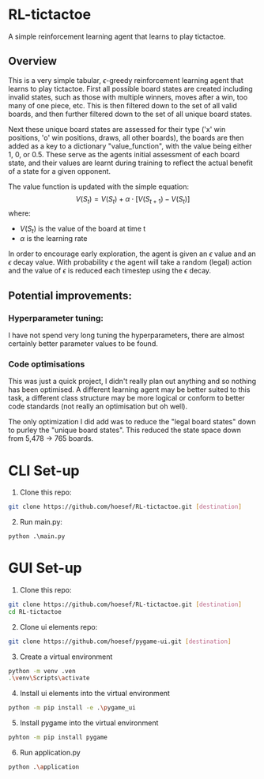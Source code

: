 # RL-tictactoe
A simple reinforcement learning agent that learns to play tictactoe.

## Overview
This is a very simple tabular, $\epsilon$-greedy reinforcement learning agent that learns to play tictactoe. First all possible board states are created including invalid states, such as those with multiple winners, moves after a win, too many of one piece, etc. This is then filtered down to the set of all valid boards, and then further filtered down to the set of all unique board states.

Next these unique board states are assessed for their type ('x' win positions, 'o' win positions, draws, all other boards), the boards are then added as a key to a dictionary "value_function", with the value being either 1, 0, or 0.5. These serve as the agents initial assessment of each board state, and their values are learnt during training to reflect the actual benefit of a state for a given opponent.

The value function is updated with the simple equation:
$$
V(S_t) = V(S_t) + \alpha \cdot \left[V(S_{t+1}) - V(S_t)\right]
$$
where:
- $V(S_t)$ is the value of the board at time t
- $\alpha$ is the learning rate

In order to encourage early exploration, the agent is given an $\epsilon$ value and an $\epsilon$ decay value. With probability $\epsilon$ the agent will take a random (legal) action and the value of $\epsilon$ is reduced each timestep using the $\epsilon$ decay.

## Potential improvements:
### Hyperparameter tuning:
I have not spend very long tuning the hyperparameters, there are almost certainly better parameter values to be found.
### Code optimisations
This was just a quick project, I didn't really plan out anything and so nothing has been optimised. A different learning agent may be better suited to this task, a different class structure may be more logical or conform to better code standards (not really an optimisation but oh well).

The only optimization I did add was to reduce the "legal board states" down to purley the "unique board states". This reduced the state space down from 5,478 -> 765 boards.

# CLI Set-up
1. Clone this repo:
```bash
git clone https://github.com/hoesef/RL-tictactoe.git [destination]
```

2. Run main.py:
```python
python .\main.py
```

# GUI Set-up
1. Clone this repo:
```bash
git clone https://github.com/hoesef/RL-tictactoe.git [destination]
cd RL-tictactoe
```

2. Clone ui elements repo:
```bash
git clone https://github.com/hoesef/pygame-ui.git [destination]
```

3. Create a virtual environment
```bash
python -m venv .ven
.\venv\Scripts\activate
```

4. Install ui elements into the virtual environment
```bash
python -m pip install -e .\pygame_ui
```

5. Install pygame into the virtual environment
```bash
pyhton -m pip install pygame
```

6. Run application.py
```bash
python .\application
```